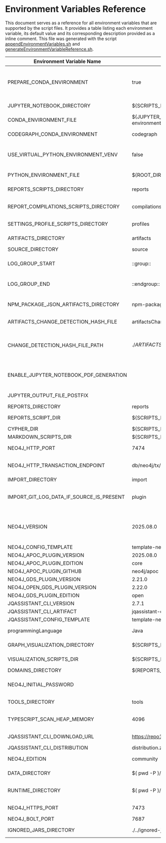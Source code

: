 # Environment Variables Reference

This document serves as a reference for all environment variables that are supported by the script files.
It provides a table listing each environment variable, its default value and its corresponding description provided as a inline comment.
This file was generated with the script [appendEnvironmentVariables.sh](./appendEnvironmentVariables.sh) and [generateEnvironmentVariableReference.sh](./generateEnvironmentVariableReference.sh).

| Environment Variable Name           | Default                             | Description                                            |
| ----------------------------------- | ----------------------------------- | ------------------------------------------------------ |
PREPARE_CONDA_ENVIRONMENT             | true                                | Wether to prepare a Python environment with Conda if needed (default, "true") or use an already prepared Conda environment ("false") |
JUPYTER_NOTEBOOK_DIRECTORY            | ${SCRIPTS_DIR}/../jupyter           | Repository directory containing the Jupyter Notebooks |
CONDA_ENVIRONMENT_FILE                | ${JUPYTER_NOTEBOOK_DIRECTORY}/../conda-environment.yml | Conda (package manager for Python) environment file path |
CODEGRAPH_CONDA_ENVIRONMENT           | codegraph                           | Name of the conda environment to use for code graph analysis |
USE_VIRTUAL_PYTHON_ENVIRONMENT_VENV   | false                               | Use "venv" for virtual Python environments ("true") or use an already prepared (e.g. conda) environment (default, "false"). |
PYTHON_ENVIRONMENT_FILE               | ${ROOT_DIRECTORY}/requirements.txt  | Pip (package manager for Python) environment file path |
REPORTS_SCRIPTS_DIRECTORY             | reports                             | Working directory containing the generated reports |
REPORT_COMPILATIONS_SCRIPTS_DIRECTORY | compilations                        | Repository directory that contains scripts that execute selected report generation scripts |
SETTINGS_PROFILE_SCRIPTS_DIRECTORY    | profiles                            | Repository directory that contains scripts containing settings |
ARTIFACTS_DIRECTORY                   | artifacts                           | Working directory containing the artifacts to be analyzed |
SOURCE_DIRECTORY                      | source                              |  |
LOG_GROUP_START                       | ::group::                           | Prefix to start a log group. Defaults to GitHub Actions log group start command. |
LOG_GROUP_END                         | ::endgroup::                        | Prefix to end a log group. Defaults to GitHub Actions log group end command. |
NPM_PACKAGE_JSON_ARTIFACTS_DIRECTORY  | npm-package-json                    | Subdirectory of "artifacts" containing the npm package.json files to scan |
ARTIFACTS_CHANGE_DETECTION_HASH_FILE  | artifactsChangeDetectionHash.txt    | !DEPRECATED! Use CHANGE_DETECTION_HASH_FILE. |
CHANGE_DETECTION_HASH_FILE_PATH       | ./${ARTIFACTS_DIRECTORY}/${CHANGE_DETECTION_HASH_FILE} | Default path of the file that contains the hash code of the file list for change detection. Can be overridden by a command line option. |
ENABLE_JUPYTER_NOTEBOOK_PDF_GENERATION |                                     | Enable PDF generation for Jupyter Notebooks if set to any non empty value like "true" or disable it with "" or "false". |
JUPYTER_OUTPUT_FILE_POSTFIX           |                                     | e.g. "" (no postfix), ".nbconvert" or ".output" |
REPORTS_DIRECTORY                     | reports                             |  |
REPORTS_SCRIPT_DIR                    | ${SCRIPTS_DIR}/reports              | Repository directory containing the report scripts |
CYPHER_DIR                            | ${SCRIPTS_DIR}/../cypher            |  |
MARKDOWN_SCRIPTS_DIR                  | ${SCRIPTS_DIR}/markdown             |  |
NEO4J_HTTP_PORT                       | 7474                                | Neo4j HTTP API port for executing queries |
NEO4J_HTTP_TRANSACTION_ENDPOINT       | db/neo4j/tx/commit                  | Since Neo4j v5: "db/<name>/tx/commit", Neo4j v4: "db/data/transaction/commit" |
IMPORT_DIRECTORY                      | import                              |  |
IMPORT_GIT_LOG_DATA_IF_SOURCE_IS_PRESENT | plugin                              | Select how to import git log data. Options: "none", "aggregated", "full" and "plugin". Default="plugin". |
NEO4J_VERSION                         | 2025.08.0                           | Neo4j Graph Database Version. Current versions: >= 2025.03.0. Version 4.4.42 and 5.26.5 are the previous LTS (long term support) versions as of April 2025. |
NEO4J_CONFIG_TEMPLATE                 | template-neo4j.conf                 |  |
NEO4J_APOC_PLUGIN_VERSION             | 2025.08.0                           |  |
NEO4J_APOC_PLUGIN_EDITION             | core                                |  |
NEO4J_APOC_PLUGIN_GITHUB              | neo4j/apoc                          |  |
NEO4J_GDS_PLUGIN_VERSION              | 2.21.0                              |  |
NEO4J_OPEN_GDS_PLUGIN_VERSION         | 2.22.0                              |  |
NEO4J_GDS_PLUGIN_EDITION              | open                                |  |
JQASSISTANT_CLI_VERSION               | 2.7.1                               |  |
JQASSISTANT_CLI_ARTIFACT              | jqassistant-commandline-neo4jv5     |  |
JQASSISTANT_CONFIG_TEMPLATE           | template-neo4j-latest-jqassistant-continue-on-error.yaml |  |
programmingLanguage                   | Java                                | Set to default value "Java" if not set since it is optional |
GRAPH_VISUALIZATION_DIRECTORY         | ${SCRIPTS_DIR}/../graph-visualization | Repository directory containing the Jupyter Notebooks |
VISUALIZATION_SCRIPTS_DIR             | ${SCRIPTS_DIR}/visualization        | Repository directory containing the shell scripts for visualization |
DOMAINS_DIRECTORY                     | ${REPORTS_SCRIPT_DIR}/../../domains |  |
NEO4J_INITIAL_PASSWORD                |                                     | Neo4j login password that was set to replace the temporary initial password |
TOOLS_DIRECTORY                       | tools                               | Get the tools directory (defaults to "tools") |
TYPESCRIPT_SCAN_HEAP_MEMORY           | 4096                                | Heap memory in megabytes for Typescript scanning with (Node.js process). Defaults to 4096 MB. |
JQASSISTANT_CLI_DOWNLOAD_URL          | https://repo1.maven.org/maven2/com/buschmais/jqassistant/cli | Download URL for the jQAssistant CLI |
JQASSISTANT_CLI_DISTRIBUTION          | distribution.zip                    | Neo4j v5 & v4: "distribution.zip" |
NEO4J_EDITION                         | community                           | Choose "community" or "enterprise" |
DATA_DIRECTORY                        | $( pwd -P )/data                    | Path where Neo4j writes its data to (outside tools dir) |
RUNTIME_DIRECTORY                     | $( pwd -P )/runtime                 | Path where Neo4j puts runtime data to (e.g. logs) (outside tools dir) |
NEO4J_HTTPS_PORT                      | 7473                                | Neo4j HTTPS port for encrypted querying |
NEO4J_BOLT_PORT                       | 7687                                | Neo4j's own "Bolt Protocol" port |
IGNORED_JARS_DIRECTORY                | ./../ignored-jars                   | Directory to move the filtered out .jar files to |
